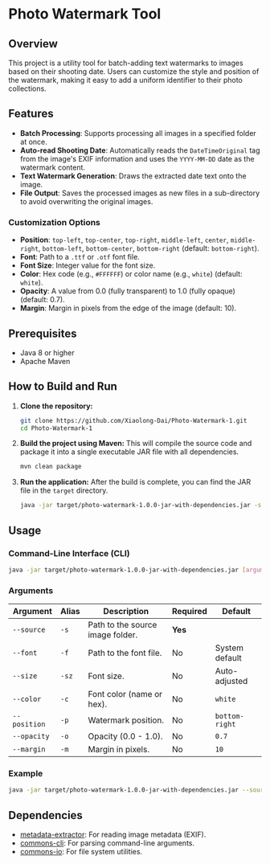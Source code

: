 # Photo Watermark Tool

## Overview

This project is a utility tool for batch-adding text watermarks to images based on their shooting date. Users can customize the style and position of the watermark, making it easy to add a uniform identifier to their photo collections.

## Features

- **Batch Processing**: Supports processing all images in a specified folder at once.
- **Auto-read Shooting Date**: Automatically reads the `DateTimeOriginal` tag from the image's EXIF information and uses the `YYYY-MM-DD` date as the watermark content.
- **Text Watermark Generation**: Draws the extracted date text onto the image.
- **File Output**: Saves the processed images as new files in a sub-directory to avoid overwriting the original images.

### Customization Options

- **Position**: `top-left`, `top-center`, `top-right`, `middle-left`, `center`, `middle-right`, `bottom-left`, `bottom-center`, `bottom-right` (default: `bottom-right`).
- **Font**: Path to a `.ttf` or `.otf` font file.
- **Font Size**: Integer value for the font size.
- **Color**: Hex code (e.g., `#FFFFFF`) or color name (e.g., `white`) (default: `white`).
- **Opacity**: A value from 0.0 (fully transparent) to 1.0 (fully opaque) (default: 0.7).
- **Margin**: Margin in pixels from the edge of the image (default: 10).

## Prerequisites

- Java 8 or higher
- Apache Maven

## How to Build and Run

1.  **Clone the repository:**
    ```bash
    git clone https://github.com/Xiaolong-Dai/Photo-Watermark-1.git
    cd Photo-Watermark-1
    ```

2.  **Build the project using Maven:**
    This will compile the source code and package it into a single executable JAR file with all dependencies.
    ```bash
    mvn clean package
    ```

3.  **Run the application:**
    After the build is complete, you can find the JAR file in the `target` directory.
    ```bash
    java -jar target/photo-watermark-1.0.0-jar-with-dependencies.jar -s <path_to_your_photos_directory> [options]
    ```

## Usage

### Command-Line Interface (CLI)

```bash
java -jar target/photo-watermark-1.0.0-jar-with-dependencies.jar [arguments]
```

### Arguments

| Argument | Alias | Description | Required | Default |
|---|---|---|---|---|
| `--source` | `-s` | Path to the source image folder. | **Yes** | |
| `--font` | `-f` | Path to the font file. | No | System default |
| `--size` | `-sz` | Font size. | No | Auto-adjusted |
| `--color` | `-c` | Font color (name or hex). | No | `white` |
| `--position` | `-p` | Watermark position. | No | `bottom-right` |
| `--opacity` | `-o` | Opacity (0.0 - 1.0). | No | `0.7` |
| `--margin` | `-m` | Margin in pixels. | No | `10` |

### Example

```bash
java -jar target/photo-watermark-1.0.0-jar-with-dependencies.jar --source "D:\Photos\TripToParis" --size 36 --color "#FFFFFF" --position "bottom-right" --opacity 0.8
```

## Dependencies

- [metadata-extractor](https://github.com/drewnoakes/metadata-extractor): For reading image metadata (EXIF).
- [commons-cli](https://commons.apache.org/proper/commons-cli/): For parsing command-line arguments.
- [commons-io](https://commons.apache.org/proper/commons-io/): For file system utilities.
